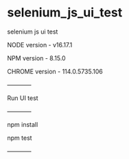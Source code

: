 # selenium_js_ui_test
selenium js ui test

NODE version - v16.17.1

NPM version - 8.15.0

CHROME version - 114.0.5735.106

————

Run UI test

————

npm install

npm test

————
